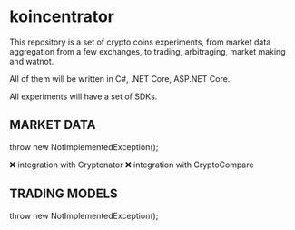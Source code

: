 # koincentrator

This repository is a set of crypto coins experiments, from market data aggregation from a few exchanges, to trading, arbitraging, market making and watnot.

All of them will be written in C#, .NET Core, ASP.NET Core.

All experiments will have a set of SDKs.


## MARKET DATA
throw new NotImplementedException();

:x: integration with Cryptonator
:x: integration with CryptoCompare

## TRADING MODELS
throw new NotImplementedException();

